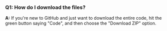 
### Q1: How do I download the files?

**A:** If you're new to GitHub and just want to download the entire code, hit the green button saying "Code", and then choose the "Download ZIP" option.


